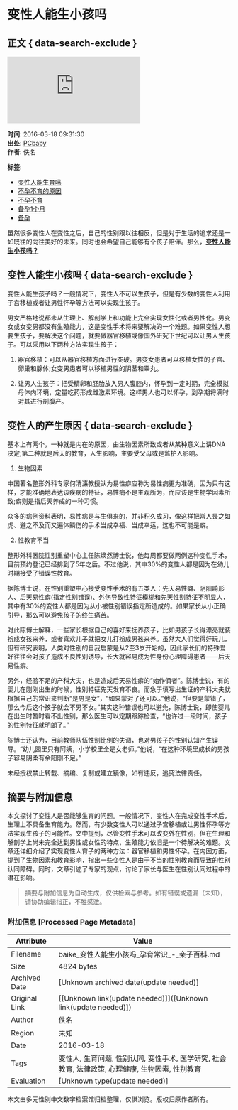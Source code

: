 # 变性人能生小孩吗

## 正文 { data-search-exclude }


![变性人](https://count.pcbaby.com.cn/count.php?__uuid=000035088:1.0:cms&channel=3423&screen=800*600&refer=&anticache=1736851554090&url=https%3A%2F%2Fbaike.pcbaby.com.cn%2Fyycs%2F1603%2F2817019.html&from=cms&customInformation=&cookieEnable=true&gmvshows=&iframeCode=0)

**时间**: 2016-03-18 09:31:30  
**出处**: [PCbaby](https://baike.pcbaby.com.cn/yycs/1603/2817019.html)  
**作者**: 佚名  

**标签**: 
- [变性人能生育吗](https://baike.pcbaby.com.cn/qzbd/13115.html) 
- [不孕不育的原因](https://baike.pcbaby.com.cn/qzbd/1401.html) 
- [不孕不育](https://baike.pcbaby.com.cn/qzbd/1132261.html) 
- [备孕1个月](https://baike.pcbaby.com.cn/qzbd/5025.html) 
- [备孕](https://baike.pcbaby.com.cn/yunqian.html) 

虽然很多变性人在变性之后，自己的性别跟以往相反，但是对于生活的追求还是一如既往的向往美好的未来。同时也会希望自己能够有个孩子陪伴。那么，[**变性人能生小孩吗？**](https://baike.pcbaby.com.cn/qzbd/1132261.html)

## 变性人能生小孩吗 { data-search-exclude }

变性人能生孩子吗？一般情况下，变性人不可以生孩子，但是有少数的变性人利用子宫移植或者让男性怀孕等方法可以实现生孩子。

男女严格地说都未从生理上、解剖学上和功能上完全实现女性化或者男性化。男变女或女变男都没有生殖能力，这是变性手术将来要解决的一个难题。如果变性人想要生孩子，要解决这个问题，就要做器官移植或像国外研究下世纪可以让男人生孩子。可以采用以下两种方法实现生孩子：

1. 器官移植：可以从器官移植方面进行突破。男变女患者可以移植女性的子宫、卵巢和腺体;女变男患者可以移植男性的阴茎和睾丸。

2. 让男人生孩子：把受精卵和胚胎放入男人腹腔内，怀孕到一定时期，完全模拟母体内环境，定量吃药形成雌激素环境。这样男人也可以怀孕，到孕期将满时对其进行剖腹产。

## 变性人的产生原因 { data-search-exclude }

基本上有两个，一种就是内在的原因，由生物因素所致或者从某种意义上讲DNA决定;第二种就是后天的教育，人生影响，主要受父母或是监护人影响。

1. 生物因素

中国著名整形外科专家何清濂教授认为易性癖应称为易性病更为准确，因为只有这样，才能准确地表达该疾病的特征，易性病不是主观所为，而应该是生物学因素所致;癖则是指后天养成的一种习惯。

众多的病例资料表明，易性病是与生俱来的，并非积久成习，像这样把常人畏之如虎、避之不及而又遍体鳞伤的手术当成幸福、当成幸运，这也不可能是癖。

2. 性教育不当

整形外科医院性别重塑中心主任陈焕然博士说，他每周都要做两例这种变性手术，目前预约登记已经排到了5年之后。不过他说，其中30%的变性人都是因为在幼儿时期接受了错误性教育。

据陈博士说，在性别重塑中心接受变性手术的有五类人：先天易性癖、阴阳畸形人、后天易性癖(指定性别错误)、外伤导致性特征模糊和先天性别特征不明显人，其中有30%的变性人都是因为从小被性别错误指定所造成的。如果家长从小正确引导，那么可以避免孩子的终生痛苦。

对此陈博士解释，一些家长根据自己的喜好来抚养孩子，比如男孩子长得漂亮就装扮成女孩来养，或者喜欢儿子就把女儿打扮成男孩来养。虽然大人们觉得好玩儿，但有研究表明，人类对性别的自我启蒙是从2至3岁开始的，因此家长们的特殊爱好往往会对孩子造成不良性别诱导，长大就容易成为性身份心理障碍患者——后天易性癖。

另外，经验不足的产科大夫，也是造成后天易性癖的“始作俑者”。陈博士说，有的婴儿在刚刚出生的时候，性别特征先天发育不良。而急于填写出生证的产科大夫就根据自己的常识来判断“是男是女”，“如果蒙对了还可以。”他说，“但要是蒙错了，那么今后这个孩子就会不男不女。”其实这种错误也可以避免，陈博士说，即使婴儿在出生时暂时看不出性别，那么医生可以定期跟踪检查，“也许过一段时间，孩子的性别特征就明朗了。”

陈博士还认为，目前教师队伍性别比例的失调，也对男孩子的性别认知产生误导。“幼儿园里只有阿姨，小学校里全是女老师。”他说，“在这种环境里成长的男孩子容易阴柔有余阳刚不足。”

未经授权禁止转载、摘编、复制或建立镜像，如有违反，追究法律责任。
<!-- tcd_original_link https://baike.pcbaby.com.cn/yycs/1603/2817019.html -->


## 摘要与附加信息

<!-- tcd_abstract -->
本文探讨了变性人是否能够生育的问题。一般情况下，变性人在完成变性手术后，生理上不具备生育能力。然而，有少数变性人可以通过子宫移植或让男性怀孕等方法实现生孩子的可能性。文中提到，尽管变性手术可以改变外在性别，但在生理和解剖学上尚未完全达到男性或女性的特点，生殖能力依旧是一个待解决的难题。文章还详细介绍了实现变性人育子的两种方法：器官移植和男性怀孕。在内因方面，提到了生物因素和教育影响，指出一些变性人是由于不当的性别教育而导致的性别认同障碍。同时，文章引述了专家的观点，讨论了家长与医生在性别认同过程中的潜在影响。
<!-- tcd_abstract_end -->

> 摘要与附加信息为自动生成，仅供检索与参考。如有错误或遗漏（未知），请协助编辑指正，不胜感激。

### 附加信息 [Processed Page Metadata]

| Attribute       | Value                                  |
|-----------------|----------------------------------------|
| Filename        | baike_变性人能生小孩吗_孕育常识_-_亲子百科.md                             |
| Size            | 4824 bytes                           |
| Archived Date   | [Unknown archived date(update needed)]                             |
| Original Link   | [[Unknown link(update needed)]]([Unknown link(update needed)])                       |
| Author          | 佚名                               |
| Region          | 未知                               |
| Date            | 2016-03-18                                 |
| Tags            | 变性人, 生育问题, 性别认同, 变性手术, 医学研究, 社会教育, 法律政策, 心理健康, 生物因素, 性别教育                                 |
| Evaluation            | [Unknown type(update needed)]                                 |
<!-- tcd_table_end -->

本文由多元性别中文数字档案馆归档整理，仅供浏览。版权归原作者所有。
